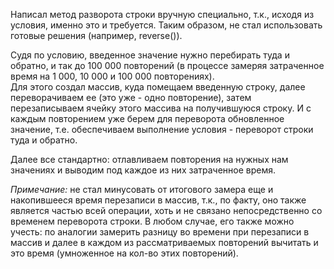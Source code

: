 Написал метод разворота строки вручную специально, т.к., исходя из условия, именно это и требуется.
Таким образом, не стал использовать готовые решения (например, reverse()).

Судя по условию, введенное значение нужно перебирать туда и обратно, и так до 100 000 повторений (в процессе замеряя затраченное время на 1 000, 10 000 и 100 000 повторениях).
<br>Для этого создал массив, куда помещаем введенную строку, далее переворачиваем ее (это уже - одно повторение), затем перезаписываем ячейку этого массива на получившуюся строку. И с каждым повторением уже берем для переворота обновленное значение,
т.е. обеспечиваем выполнение условия - переворот строки туда и обратно.

Далее все стандартно: отлавливаем повторения на нужных нам значениях и выводим под каждое из них затраченное время.

*Примечание:* не стал минусовать от итогового замера еще и накопившееся время перезаписи в массив, т.к., по факту, оно также является частью всей операции, хоть и не связано непосредственно со временем переворота строки.
В любом случае, его также можно учесть: по аналогии замерить разницу во времени при перезаписи в массив и далее в каждом из рассматриваемых повторений вычитать и это время (умноженное на кол-во этих повторений).

